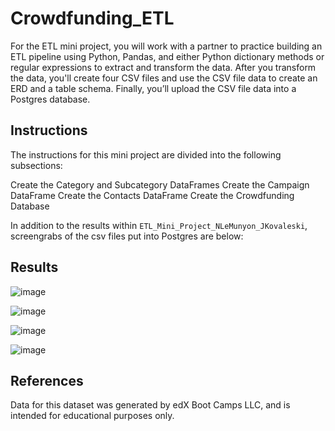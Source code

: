 # Crowdfunding_ETL

For the ETL mini project, you will work with a partner to practice building an ETL pipeline using Python, Pandas, and either Python dictionary methods or regular expressions to extract and transform the data. After you transform the data, you'll create four CSV files and use the CSV file data to create an ERD and a table schema. Finally, you’ll upload the CSV file data into a Postgres database.

## Instructions

The instructions for this mini project are divided into the following subsections:

Create the Category and Subcategory DataFrames
Create the Campaign DataFrame
Create the Contacts DataFrame
Create the Crowdfunding Database

In addition to the results within `ETL_Mini_Project_NLeMunyon_JKovaleski`, screengrabs of the csv files put into Postgres are below:

## Results

![image](https://github.com/jakekova/Crowdfunding_ETL/assets/61708246/24297e95-2ba0-4d64-b313-8cf918fc91b6)

![image](https://github.com/jakekova/Crowdfunding_ETL/assets/61708246/a6cfc584-6d7f-43fd-aa8f-48b15fe35f7a)

![image](https://github.com/jakekova/Crowdfunding_ETL/assets/61708246/ee3f3efe-9282-43f8-a8b2-6c3dc8260613)

![image](https://github.com/jakekova/Crowdfunding_ETL/assets/61708246/dd263526-487a-4eed-a9e9-7a73b830ab7e)

## References
Data for this dataset was generated by edX Boot Camps LLC, and is intended for educational purposes only.
